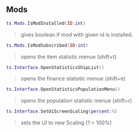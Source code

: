 ## Mods

```lua
ts.Mods.IsModInstalled(ID:int)
```
>gives boolean if mod with given id is installed.

```lua
ts.Mods.IsModSubscribed(ID:int)
```
>opens the item statistic menue (shift+t)

```lua
ts.Interface.OpenStatisticsShipList()
```
>opens the finance statistic menue (shift+e)

```lua
ts.Interface.OpenStatisticsPopulationMenu()
```
>opens the population statistic menue (shift+r)

```lua
ts.Interface.SetUiScreenScaling(percent:%)
```
>sets the UI to new Scaling (1 = 100%)